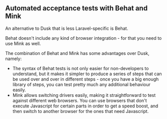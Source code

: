 ## Automated acceptance tests with Behat and Mink

An alternative to Dusk that is less Laravel-specific is Behat.

Behat doesn't include any kind of browser integration - for that you need to use Mink as well.

The combination of Behat and Mink has some advantages over Dusk, namely:

* The syntax of Behat tests is not only easier for non-developers to understand, but it makes it simpler to produce a series of steps that can be used over and over in different steps - once you have a big enough library of steps, you can test pretty much any additional behaviour easily.
* Mink allows switching drivers easily, making it straightforward to test against different web browsers. You can use browsers that don't execute Javascript for certain parts in order to get a speed boost, and then switch to another browser for the ones that need Javascript.
